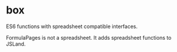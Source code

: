 # box

ES6 functions with spreadsheet compatible interfaces.

FormulaPages is not a spreadsheet. It adds spreadsheet functions to JSLand.
